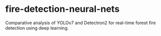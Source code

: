 # fire-detection-neural-nets
Comparative analysis of YOLOv7 and Detectron2 for real-time forest fire detection using deep learning.
